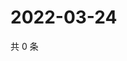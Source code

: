 # 2022-03-24

共 0 条

<!-- BEGIN WEIBO -->
<!-- 最后更新时间 Thu Mar 24 2022 02:19:09 GMT+0800 (China Standard Time) -->

<!-- END WEIBO -->
